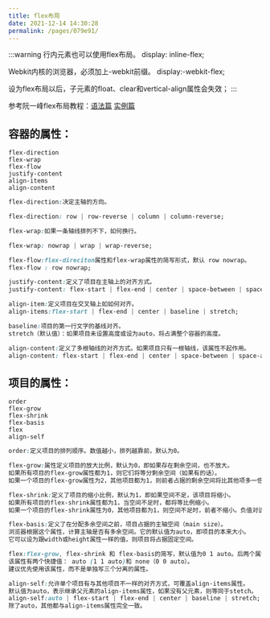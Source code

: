 ```yaml
---
title: flex布局
date: 2021-12-14 14:30:28
permalink: /pages/079e91/
---
```

:::warning
行内元素也可以使用flex布局。 display: inline-flex;

Webkit内核的浏览器，必须加上-webkit前缀。 display:-webkit-flex;

设为flex布局以后，子元素的float、clear和vertical-align属性会失效；
:::

参考阮一峰flex布局教程：[语法篇](http://www.ruanyifeng.com/blog/2015/07/flex-grammar.html)
[实例篇](http://www.ruanyifeng.com/blog/2015/07/flex-examples.html)

## 容器的属性：
```text
flex-direction
flex-wrap
flex-flow
justify-content
align-items
align-content
```

```css
flex-direction:决定主轴的方向。

flex-direction: row | row-reverse | column | column-reverse;
```

```css
flex-wrap:如果一条轴线排列不下，如何换行。

flex-wrap: nowrap | wrap | wrap-reverse;
```

```css
flex-flow:flex-direciton属性和flex-wrap属性的简写形式，默认 row nowrap。
flex-flow : row nowrap;
```

```css
justify-content:定义了项目在主轴上的对齐方式。
justify-content: flex-start | flex-end | center | space-between | space-around;
```

```css
align-item:定义项目在交叉轴上如如何对齐。
align-items:flex-start | flex-end | center | baseline | stretch;
```

```css
baseline:项目的第一行文字的基线对齐。
stretch（默认值）：如果项目未设置高度或设为auto，将占满整个容器的高度。
```

```css
align-content:定义了多根轴线的对齐方式。如果项目只有一根轴线，该属性不起作用。
align-content: flex-start | flex-end | center | space-between | space-around | stretch;
```

## 项目的属性：
```text
order
flex-grow
flex-shrink
flex-basis
flex
align-self
```

```css
order:定义项目的排列顺序。数值越小，排列越靠前，默认为0。
```

```css
flex-grow:属性定义项目的放大比例，默认为0，即如果存在剩余空间，也不放大。
如果所有项目的flex-grow属性都为1，则它们将等分剩余空间（如果有的话）。
如果一个项目的flex-grow属性为2，其他项目都为1，则前者占据的剩余空间将比其他项多一倍。
```

```css
flex-shrink:定义了项目的缩小比例，默认为1，即如果空间不足，该项目将缩小。
如果所有项目的flex-shrink属性都为1，当空间不足时，都将等比例缩小。
如果一个项目的flex-shrink属性为0，其他项目都为1，则空间不足时，前者不缩小。负值对该属性无效。
```

```css
flex-basis:定义了在分配多余空间之前，项目占据的主轴空间（main size）。
浏览器根据这个属性，计算主轴是否有多余空间。它的默认值为auto，即项目的本来大小。
它可以设为跟width或height属性一样的值，则项目将占据固定空间。
```

```css
flex:flex-grow, flex-shrink 和 flex-basis的简写，默认值为0 1 auto。后两个属性可选。
该属性有两个快捷值： auto (1 1 auto)和 none（0 0 auto）。
建议优先使用该属性，而不是单独写三个分离的属性。
```

```css
align-self:允许单个项目有与其他项目不一样的对齐方式，可覆盖align-items属性。
默认值为auto，表示继承父元素的align-items属性，如果没有父元素，则等同于stetch。
align-self:auto | flex-start | flex-end | center | baseline | stretch;
除了auto，其他都与align-items属性完全一致。
```

